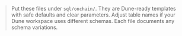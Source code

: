 > Put these files under `sql/onchain/`. They are Dune-ready templates with safe defaults and clear parameters. Adjust table names if your Dune workspace uses different schemas. Each file documents any schema variations.
